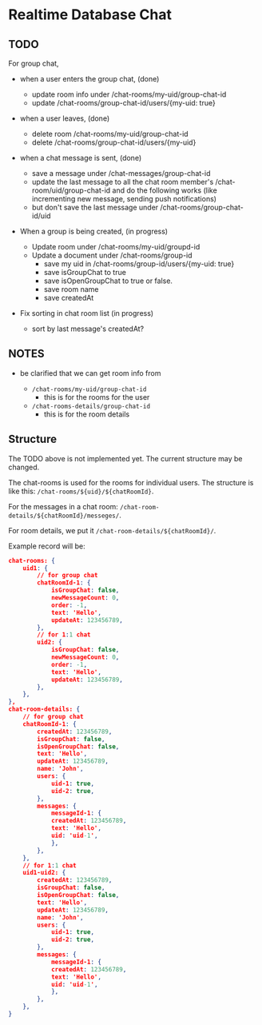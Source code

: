 # Realtime Database Chat

## TODO

For group chat,

- when a user enters the group chat, (done)

  - update room info under /chat-rooms/my-uid/group-chat-id
  - update /chat-rooms/group-chat-id/users/{my-uid: true}

- when a user leaves, (done)

  - delete room /chat-rooms/my-uid/group-chat-id
  - delete /chat-rooms/group-chat-id/users/{my-uid}

- when a chat message is sent, (done)

  - save a message under /chat-messages/group-chat-id
  - update the last message to all the chat room member's /chat-room/uid/group-chat-id and do the following works (like incrementing new message, sending push notifications)
  - but don't save the last message under /chat-rooms/group-chat-id/uid

- When a group is being created, (in progress)

  - Update room under /chat-rooms/my-uid/groupd-id
  - Update a document under /chat-rooms/group-id
    - save my uid in /chat-rooms/group-id/users/{my-uid: true}
    - save isGroupChat to true
    - save isOpenGroupChat to true or false.
    - save room name
    - save createdAt

- Fix sorting in chat room list (in progress)

  - sort by last message's createdAt?

## NOTES

- be clarified that we can get room info from

  - `/chat-rooms/my-uid/group-chat-id`
    - this is for the rooms for the user
  - `/chat-rooms-details/group-chat-id`
    - this is for the room details

## Structure

The TODO above is not implemented yet. The current structure may be changed.

The chat-rooms is used for the rooms for individual users. The structure is like this: `/chat-rooms/${uid}/${chatRoomId}`.

For the messages in a chat room: `/chat-room-details/${chatRoomId}/messeges/`.

For room details, we put it `/chat-room-details/${chatRoomId}/`.

Example record will be:

```json
chat-rooms: {
    uid1: {
        // for group chat
        chatRoomId-1: {
            isGroupChat: false,
            newMessageCount: 0,
            order: -1,
            text: 'Hello',
            updateAt: 123456789,
        },
        // for 1:1 chat
        uid2: {
            isGroupChat: false,
            newMessageCount: 0,
            order: -1,
            text: 'Hello',
            updateAt: 123456789,
        },
    },
},
chat-room-details: {
    // for group chat
    chatRoomId-1: {
        createdAt: 123456789,
        isGroupChat: false,
        isOpenGroupChat: false,
        text: 'Hello',
        updateAt: 123456789,
        name: 'John',
        users: {
            uid-1: true,
            uid-2: true,
        },
        messages: {
            messageId-1: {
            createdAt: 123456789,
            text: 'Hello',
            uid: 'uid-1',
            },
        },
    },
    // for 1:1 chat
    uid1-uid2: {
        createdAt: 123456789,
        isGroupChat: false,
        isOpenGroupChat: false,
        text: 'Hello',
        updateAt: 123456789,
        name: 'John',
        users: {
            uid-1: true,
            uid-2: true,
        },
        messages: {
            messageId-1: {
            createdAt: 123456789,
            text: 'Hello',
            uid: 'uid-1',
            },
        },
    },
}

```

